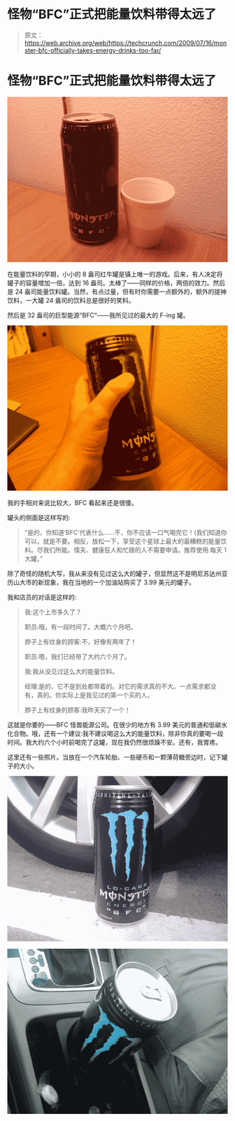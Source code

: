 # 怪物“BFC”正式把能量饮料带得太远了

> 原文：<https://web.archive.org/web/https://techcrunch.com/2009/07/16/monster-bfc-officially-takes-energy-drinks-too-far/>

# 怪物“BFC”正式把能量饮料带得太远了

![monster](img/a9e6c4cf70ab033b345638fba7bfe74a.png)

在能量饮料的早期，小小的 8 盎司红牛罐是镇上唯一的游戏。后来，有人决定将罐子的容量增加一倍，达到 16 盎司。太棒了——同样的价格，两倍的效力。然后是 24 盎司能量饮料罐。当然，有点过量，但有时你需要一点额外的，额外的提神饮料，一大罐 24 盎司的饮料总是很好的笑料。

然后是 32 盎司的巨型能源“BFC”——我所见过的最大的 F-ing 罐。

![monster](img/933bba65e5b550db858c05b796728b2a.png)

我的手相对来说比较大，BFC 看起来还是很傻。

罐头的侧面是这样写的:

> “是的，你知道‘BFC’代表什么……不，你不应该一口气喝完它！(我们知道你可以，就是不要。相反，放松一下，享受这个星球上最大的最糟糕的能量饮料。尽我们所能。懦夫、健康狂人和忙碌的人不需要申请。推荐使用:每天 1 大罐。”

除了奇怪的随机大写，我从来没有见过这么大的罐子，但显然这不是明尼苏达州亚历山大市的新现象，我在当地的一个加油站购买了 3.99 美元的罐子。

我和店员的对话是这样的:

> 我:这个上市多久了？
> 
> 职员:哦，有一段时间了。大概六个月吧。
> 
> 脖子上有纹身的顾客:不，好像有两年了！
> 
> 职员:嗯，我们已经带了大约六个月了。
> 
> 我:我从没见过这么大的能量饮料。
> 
> 经理:是的，它不是到处都带着的。对它的需求真的不大。一点需求都没有，真的。你实际上是我见过的第一个买的人。
> 
> 脖子上有纹身的顾客:我昨天买了一个！

这就是你要的——BFC 怪兽能源公司。在很少的地方有 3.99 美元的普通和低碳水化合物。哦，还有一个建议:我不建议喝这么大的能量饮料，除非你真的要喝一段时间。我大约六个小时前喝完了这罐，现在我仍然很烦躁不安。还有，我胃疼。

这里还有一些照片。当放在一个汽车轮胎、一些硬币和一颗薄荷糖旁边时，记下罐子的大小。

![Monster](img/4f5b4dda6f44e006211010f96a105d16.png)

![Monster](img/bd91339426d0d50610dfad750cadddec.png)